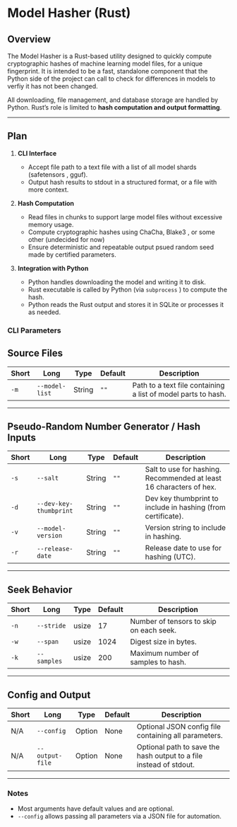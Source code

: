 # Model Hasher (Rust)

## Overview
The Model Hasher is a Rust-based utility designed to quickly compute cryptographic hashes of machine learning model files, for a unique fingerprint. It is intended to be a fast, standalone component that the Python side of the project can call to check for differences in models to verfiy it has not been changed.  

All downloading, file management, and database storage are handled by Python. Rust’s role is limited to **hash computation and output formatting**.

---

## Plan

1. **CLI Interface**
   - Accept file path to a text file with a list of all model shards (safetensors , gguf).
   - Output hash results to stdout in a structured format, or a file with more context. 

2. **Hash Computation**
   - Read files in chunks to support large model files without excessive memory usage.
   - Compute cryptographic hashes using ChaCha, Blake3 , or some other (undecided for now) 
   - Ensure deterministic and repeatable output psued random seed made by certified parameters.

3. **Integration with Python**
   - Python handles downloading the model and writing it to disk.
   - Rust executable is called by Python (via `subprocess` ) to compute the hash.
   - Python reads the Rust output and stores it in SQLite or processes it as needed.

### CLI Parameters

## Source Files

| Short | Long             | Type   | Default | Description |
|-------|-----------------|--------|---------|-------------|
| `-m`  | `--model-list`   | String | `""`    | Path to a text file containing a list of model parts to hash. |

---

## Pseudo-Random Number Generator / Hash Inputs

| Short | Long                   | Type   | Default | Description |
|-------|-----------------------|--------|---------|-------------|
| `-s`  | `--salt`               | String | `""`    | Salt to use for hashing. Recommended at least 16 characters of hex. |
| `-d`  | `--dev-key-thumbprint` | String | `""`    | Dev key thumbprint to include in hashing (from certificate). |
| `-v`  | `--model-version`      | String | `""`    | Version string to include in hashing. |
| `-r`  | `--release-date`       | String | `""`    | Release date to use for hashing (UTC). |

---

## Seek Behavior

| Short | Long       | Type | Default | Description |
|-------|------------|------|---------|-------------|
| `-n`  | `--stride` | usize | 17      | Number of tensors to skip on each seek. |
| `-w`  | `--span`   | usize | 1024    | Digest size in bytes. |
| `-k`  | `--samples`| usize | 200     | Maximum number of samples to hash. |

---

## Config and Output

| Short | Long          | Type        | Default | Description |
|-------|---------------|------------|---------|-------------|
| N/A   | `--config`    | Option<String> | None    | Optional JSON config file containing all parameters. |
| N/A   | `--output-file` | Option<String> | None  | Optional path to save the hash output to a file instead of stdout. |

---

### Notes
- Most arguments have default values and are optional.
- `--config` allows passing all parameters via a JSON file for automation.

